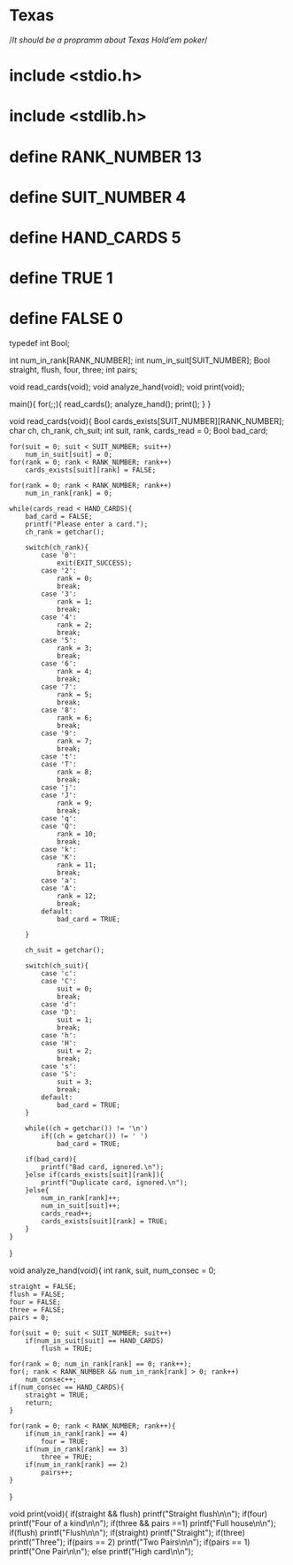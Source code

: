 # Texas
/*It should be a propramm about Texas Hold’em poker*/
# include <stdio.h>
# include <stdlib.h>

# define RANK_NUMBER 13
# define SUIT_NUMBER 4
# define HAND_CARDS 5
# define TRUE 1
# define FALSE 0

typedef int Bool;

int num_in_rank[RANK_NUMBER];
int num_in_suit[SUIT_NUMBER];
Bool straight, flush, four, three;
int pairs;

void read_cards(void);
void analyze_hand(void);
void print(void);

main(){
	for(;;){
		read_cards();
		analyze_hand();
		print();
	}
}

void read_cards(void){
	Bool cards_exists[SUIT_NUMBER][RANK_NUMBER];
	char ch, ch_rank, ch_suit;
	int suit, rank, cards_read = 0;
	Bool bad_card;
	
	for(suit = 0; suit < SUIT_NUMBER; suit++)
		num_in_suit[suit] = 0;
	for(rank = 0; rank < RANK_NUMBER; rank++)
		cards_exists[suit][rank] = FALSE;
		
	for(rank = 0; rank < RANK_NUMBER; rank++)
		num_in_rank[rank] = 0;
	
	while(cards_read < HAND_CARDS){
		bad_card = FALSE;
		printf("Please enter a card.");
		ch_rank = getchar();
		
		switch(ch_rank){
			case '0':
				exit(EXIT_SUCCESS);
			case '2':
				rank = 0;
				break;
			case '3':
				rank = 1;
				break;
			case '4':
				rank = 2;
				break;
			case '5':
				rank = 3;
				break;
			case '6':
				rank = 4;
				break;
			case '7':
				rank = 5;
				break;
			case '8':
				rank = 6;
				break;
			case '9':
				rank = 7;
				break;
			case 't':
			case 'T':
				rank = 8;
				break;
			case 'j':
			case 'J':
				rank = 9;
				break;
			case 'q':
			case 'Q':
				rank = 10;
				break;
			case 'k':
			case 'K':
				rank = 11;
				break;
			case 'a':
			case 'A':
				rank = 12;
				break;
			default:
				bad_card = TRUE;
				
		}
		
		ch_suit = getchar();
		
		switch(ch_suit){
			case 'c':
			case 'C':
				suit = 0;
				break;
			case 'd':
			case 'D':
				suit = 1;
				break;
			case 'h':
			case 'H':
				suit = 2;
				break;
			case 's':
			case 'S':
				suit = 3;
				break;
			default:
				bad_card = TRUE;
		}
		
		while((ch = getchar()) != '\n')
			if((ch = getchar()) != ' ')
				bad_card = TRUE;
				
		if(bad_card){
			printf("Bad card, ignored.\n");
		}else if(cards_exists[suit][rank]){
			printf("Duplicate card, ignored.\n");
		}else{
			num_in_rank[rank]++;
			num_in_suit[suit]++;
			cards_read++;
			cards_exists[suit][rank] = TRUE;
		}
	}
}

void analyze_hand(void){
	int rank, suit, num_consec = 0;
	
	straight = FALSE;
	flush = FALSE;
	four = FALSE;
	three = FALSE;
	pairs = 0;
	
	for(suit = 0; suit < SUIT_NUMBER; suit++)
		if(num_in_suit[suit] == HAND_CARDS)
			flush = TRUE;
			
	for(rank = 0; num_in_rank[rank] == 0; rank++);
	for(; rank < RANK_NUMBER && num_in_rank[rank] > 0; rank++)
		num_consec++;
	if(num_consec == HAND_CARDS){
		straight = TRUE;
		return;
	}
	
	for(rank = 0; rank < RANK_NUMBER; rank++){
		if(num_in_rank[rank] == 4)
			four = TRUE;
		if(num_in_rank[rank] == 3)
			three = TRUE;
		if(num_in_rank[rank] == 2)
			pairs++;
	}
}

void print(void){
	if(straight && flush)
		printf("Straight flush\n\n");
	if(four)
		printf("Four of a kind\n\n");
	if(three && pairs ==1)
		printf("Full house\n\n");
	if(flush)
		printf("Flush\n\n");
	if(straight)
		printf("Straight");
	if(three)
		printf("Three");
	if(pairs == 2)
		printf("Two Pairs\n\n");
	if(pairs == 1)
		printf("One Pair\n\n");
	else
		printf("High card\n\n");

